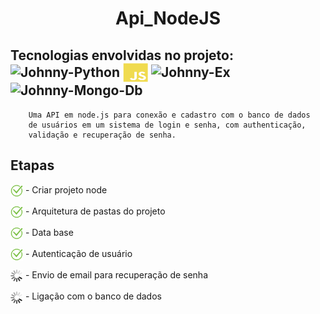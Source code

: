 
<h1 align="center">
    Api_NodeJS
</h1>


<div style="display: inline_block">
    <h2>
    Tecnologias envolvidas no projeto:<br>
    <img align="center" alt="Johnny-Python" height="30" width="40"  src="https://cdn.jsdelivr.net/gh/devicons/devicon/icons/nodejs/nodejs-original.svg" />
    <img align="center" alt="Johnny-Js" height="30" width="40" src="https://raw.githubusercontent.com/devicons/devicon/master/icons/javascript/javascript-plain.svg">
    <img align="center" alt="Johnny-Ex" height="30" width="40" src="https://cdn.jsdelivr.net/gh/devicons/devicon/icons/express/express-original.svg">
    <img align="center" alt="Johnny-Mongo-Db" height="30" width="40" src="https://cdn.jsdelivr.net/gh/devicons/devicon/icons/mongodb/mongodb-original-wordmark.svg">  
    </h2>
</div>


```
    Uma API em node.js para conexão e cadastro com o banco de dados 
    de usuários em um sistema de login e senha, com authenticação, 
    validação e recuperação de senha.
```

<h2>
    Etapas
</h2>

<p>
    <img align="center" height="20" width="20" src="./src/assets/img/ok.png"> - Criar projeto node
</p>

<p>
    <img align="center" height="20" width="20" src="./src/assets/img/ok.png"> - Arquitetura de pastas do projeto
</p>

<p>
    <img align="center" height="20" width="20" src="./src/assets/img/ok.png"> - Data base
</p>

<p>
    <img align="center" height="20" width="20" src="./src/assets/img/ok.png"> - Autenticação de usuário 
</p>

<p>
    <img align="center" height="20" width="20" src="./src/assets/img/ZZ5H.gif"> - Envio de email para recuperação de senha
</p>

<p>
    <img align="center" height="20" width="20" src="./src/assets/img/ZZ5H.gif"> - Ligação com o banco de dados 
</p>
